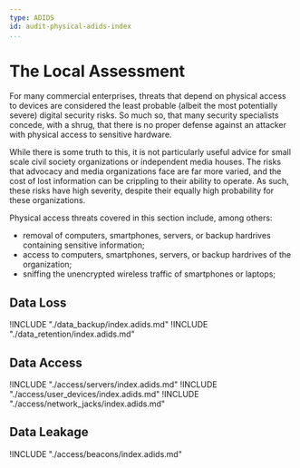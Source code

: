 ```yaml
---
type: ADIDS
id: audit-physical-adids-index
...
```


# The Local Assessment

For many commercial enterprises, threats that depend on physical access to devices are considered the least probable (albeit the most potentially severe) digital security risks. So much so, that many security specialists concede, with a shrug, that there is no proper defense against an attacker with physical access to sensitive hardware.

While there is some truth to this, it is not particularly useful advice for small scale civil society organizations or independent media houses. The risks that advocacy and media organizations face are far more varied, and the cost of lost information can be crippling to their ability to operate. As such, these risks have high severity, despite their equally high probability for these organizations.

Physical access threats covered in this section include, among others:

  * removal of computers, smartphones, servers, or backup hardrives containing sensitive information;
  * access to computers, smartphones, servers, or backup hardrives of the organization;
  * sniffing the unencrypted wireless traffic of smartphones or laptops;

## Data Loss

!INCLUDE "./data_backup/index.adids.md"
!INCLUDE "./data_retention/index.adids.md"

## Data Access

!INCLUDE "./access/servers/index.adids.md"
!INCLUDE "./access/user_devices/index.adids.md"
!INCLUDE "./access/network_jacks/index.adids.md"

## Data Leakage

!INCLUDE "./access/beacons/index.adids.md"

